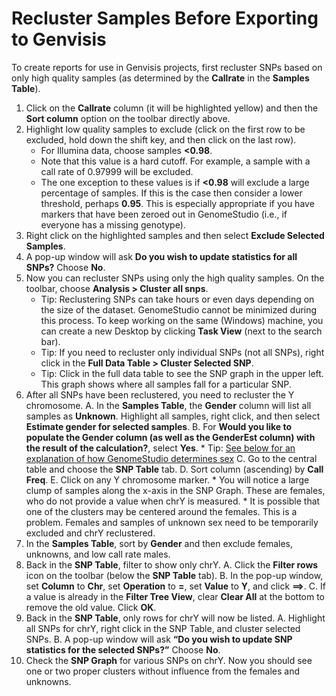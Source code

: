 # Recluster Samples Before Exporting to Genvisis

To create reports for use in Genvisis projects, first recluster SNPs based on only high quality samples (as determined by the **Callrate** in the **Samples Table**).

1. Click on the **Callrate** column (it will be highlighted yellow) and then the **Sort column** option on the toolbar directly above.
2. Highlight low quality samples to exclude (click on the first row to be excluded, hold down the shift key, and then click on the last row).
    * For Illumina data, choose samples **<0.98**.
    * Note that this value is a hard cutoff. For example, a sample with a call rate of 0.97999 will be excluded.
    * The one exception to these values is if **<0.98** will exclude a large percentage of samples. If this is the case then consider a lower threshold, perhaps **0.95**. This is especially appropriate if you have markers that have been zeroed out in GenomeStudio (i.e., if everyone has a missing genotype).
3. Right click on the highlighted samples and then select **Exclude Selected Samples**.
4. A pop-up window will ask **Do you wish to update statistics for all SNPs?** Choose **No**.
5. Now you can recluster SNPs using only the high quality samples. On the toolbar, choose **Analysis > Cluster all snps**.
    * Tip: Reclustering SNPs can take hours or even days depending on the size of the dataset. GenomeStudio cannot be minimized during this process. To keep working on the same (Windows) machine, you can create a new Desktop by clicking **Task View** (next to the search bar).
    * Tip: If you need to recluster only individual SNPs (not all SNPs), right click in the **Full Data Table > Cluster Selected SNP**.
    * Tip: Click in the full data table to see the SNP graph in the upper left. This graph shows where all samples fall for a particular SNP.
6. After all SNPs have been reclustered, you need to recluster the Y chromosome.
    A. In the **Samples Table**, the **Gender** column will list all samples as **Unknown**. Highlight all samples, right click, and then select **Estimate gender for selected samples**.
    B. For **Would you like to populate the Gender column (as well as the GenderEst column) with the result of the calculation?**, select **Yes**.
        * Tip: [See below for an explanation of how GenomeStudio determines sex](https://genvisis.org/#/documentation/AppendixAGenomeStudio--sex-determination-explained)
    C. Go to the central table and choose the **SNP Table** tab.
    D. Sort column (ascending) by **Call Freq**.
    E. Click on any Y chromosome marker.
        * You will notice a large clump of samples along the x-axis in the SNP Graph. These are females, who do not provide a value when chrY is measured.
        * It is possible that one of the clusters may be centered around the females. This is a problem. Females and samples of unknown sex need to be temporarily excluded and chrY reclustered.
7. In the **Samples Table**, sort by **Gender** and then exclude females, unknowns, and low call rate males.
8. Back in the **SNP Table**, filter to show only chrY.
    A. Click the **Filter rows** icon on the toolbar (below the **SNP Table** tab).
    B. In the pop-up window, set **Column** to **Chr**, set **Operation** to **=**, set **Value** to **Y**, and click **==>**.
    C. If a value is already in the **Filter Tree View**, clear **Clear All** at the bottom to remove the old value. Click **OK**.
9. Back in the **SNP Table**, only rows for chrY will now be listed.
    A. Highlight all SNPs for chrY, right click in the SNP Table, and cluster selected SNPs.
    B. A pop-up window will ask **“Do you wish to update SNP statistics for the selected SNPs?”** Choose **No**.
10. Check the **SNP Graph** for various SNPs on chrY. Now you should see one or two proper clusters without influence from the females and unknowns.
